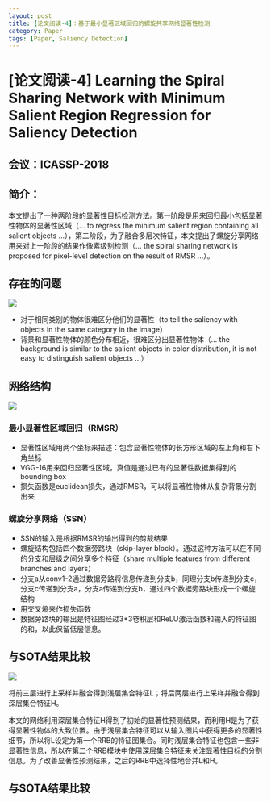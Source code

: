 ```yaml
---
layout: post
title: [论文阅读-4]：基于最小显著区域回归的螺旋共享网络显著性检测
category: Paper
tags: [Paper, Saliency Detection]
---
```


# [论文阅读-4] Learning the Spiral Sharing Network with Minimum Salient Region Regression for Saliency Detection

## 会议：ICASSP-2018

## 简介：

本文提出了一种两阶段的显著性目标检测方法。第一阶段是用来回归最小包括显著性物体的显著性区域（... to regress the minimum salient region containing all salient objects ...），第二阶段，为了融合多层次特征，本文提出了螺旋分享网络用来对上一阶段的结果作像素级别检测（... the spiral sharing network is proposed for pixel-level detection on the result of RMSR ...）。

## 存在的问题

![](http://thorraysjtu.github.io/img/20200204/weakness.png)

- 对于相同类别的物体很难区分他们的显著性（to tell the saliency with objects in the same category in the image）
- 背景和显著性物体的颜色分布相近，很难区分出显著性物体（... the background is similar to the salient objects in color distribution, it is not easy to distinguish salient objects ...）

## 网络结构

![](http://thorraysjtu.github.io/img/20200204/structure.png)

### 最小显著性区域回归（RMSR）

- 显著性区域用两个坐标来描述：包含显著性物体的长方形区域的左上角和右下角坐标
- VGG-16用来回归显著性区域，真值是通过已有的显著性数据集得到的bounding box
- 损失函数是euclidean损失，通过RMSR，可以将显著性物体从复杂背景分割出来

### 螺旋分享网络（SSN）

- SSN的输入是根据RMSR的输出得到的剪裁结果
- 螺旋结构包括四个数据旁路块（skip-layer block）。通过这种方法可以在不同的分支和层级之间分享多个特征（share multiple features from different branches and layers）
- 分支a从conv1-2通过数据旁路将信息传递到分支b，同理分支b传递到分支c，分支c传递到分支a，分支a传递到分支b，通过四个数据旁路块形成一个螺旋结构
- 用交叉熵来作损失函数
- 数据旁路块的输出是特征图经过3*3卷积层和ReLU激活函数和输入的特征图的和，以此保留低层信息。

## 与SOTA结果比较

![](http://thorraysjtu.github.io/img/20200204/SOTA.png)

将前三层进行上采样并融合得到浅层集合特征L；将后两层进行上采样并融合得到深层集合特征H。

本文的网络利用深层集合特征H得到了初始的显著性预测结果，而利用H是为了获得显著性物体的大致位置。由于浅层集合特征可以从输入图片中获得更多的显著性细节，所以将L设定为第一个RRB的特征图集合。同时浅层集合特征也包含一些非显著性信息，所以在第二个RRB模块中使用深层集合特征来关注显著性目标的分割信息。为了改善显著性预测结果，之后的RRB中选择性地合并L和H。

## 与SOTA结果比较